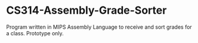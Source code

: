 CS314-Assembly-Grade-Sorter
===========================

Program written in MIPS Assembly Language to receive and sort grades for a class. Prototype only.
